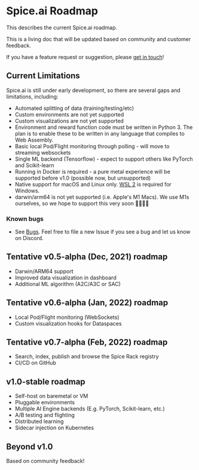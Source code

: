 # Spice.ai Roadmap

This describes the current Spice.ai roadmap.

This is a living doc that will be updated based on community and customer feedback.

If you have a feature request or suggestion, please [get in touch](https://github.com/spiceai/spiceai#community)!

## Current Limitations

Spice.ai is still under early development, so there are several gaps and limitations, including:

- Automated splitting of data (training/testing/etc)
- Custom environments are not yet supported
- Custom visualizations are not yet supported
- Environment and reward function code must be written in Python 3. The plan is to enable these to be written in any language that compiles to Web Assembly.
- Basic local Pod/Flight monitoring through polling - will move to streaming websockets
- Single ML backend (Tensorflow) - expect to support others like PyTorch and Scikit-learn
- Running in Docker is required - a pure metal experience will be supported before v1.0 (possible now, but unsupported)
- Native support for macOS and Linux only. [WSL 2](https://docs.microsoft.com/en-us/windows/wsl/install-win10) is required for Windows.
- darwin/arm64 is not yet supported (i.e. Apple's M1 Macs). We use M1s ourselves, so we hope to support this very soon 👨‍💻👩‍💻

### Known bugs

- See [Bugs](https://github.com/spiceai/spiceai/labels/bug). Feel free to file a new Issue if you see a bug and let us know on Discord.

## Tentative v0.5-alpha (Dec, 2021) roadmap

- Darwin/ARM64 support
- Improved data visualization in dashboard
- Additional ML algorithm (A2C/A3C or SAC)

## Tentative v0.6-alpha (Jan, 2022) roadmap

- Local Pod/Flight monitoring (WebSockets)
- Custom visualization hooks for Dataspaces

## Tentative v0.7-alpha (Feb, 2022) roadmap

- Search, index, publish and browse the Spice Rack registry
- CI/CD on GitHub

## v1.0-stable roadmap

- Self-host on baremetal or VM
- Pluggable environments
- Multiple AI Engine backends (E.g. PyTorch, Scikit-learn, etc.)
- A/B testing and flighting
- Distributed learning
- Sidecar injection on Kubernetes

## Beyond v1.0

Based on community feedback!
